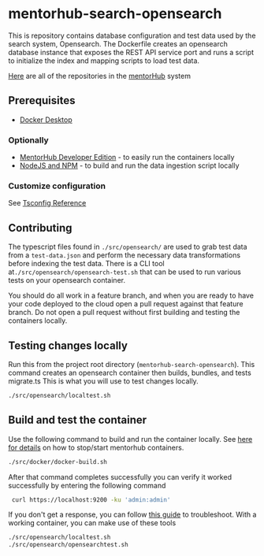 # mentorhub-search-opensearch

This is repository contains database configuration and test data used by the search system, Opensearch. The Dockerfile creates an opensearch database instance that exposes the REST API service port and runs a script to initialize the index and mapping scripts to load test data.

[Here](https://github.com/orgs/agile-learning-institute/repositories?q=mentorhub-&type=all&sort=name) are all of the repositories in the [mentorHub](https://github.com/agile-learning-institute/mentorhub/tree/main) system

## Prerequisites

- [Docker Desktop](https://www.docker.com/products/docker-desktop/)

### Optionally
- [MentorHub Developer Edition](https://github.com/agile-learning-institute/mentorHub/tree/main/mentorHub-developer-edition) - to easily run the containers locally
- [NodeJS and NPM](https://docs.npmjs.com/downloading-and-installing-node-js-and-npm) - to build and run the data ingestion script locally

### Customize configuration

See [Tsconfig Reference](https://www.typescriptlang.org/tsconfig)

## Contributing

The typescript files found in `./src/opensearch/` are used to grab test data from a `test-data.json` and perform the necessary data transformations before indexing the test data. There is a CLI tool at```./src/opensearch/opensearch-test.sh``` that can be used to run various tests on your opensearch container.

You should do all work in a feature branch, and when you are ready to have your code deployed to the cloud open a pull request against that feature branch. Do not open a pull request without first building and testing the containers locally.

## Testing changes locally
Run this from the project root directory (`mentorhub-search-opensearch`). This command creates an opensearch container then builds, bundles, and tests migrate.ts This is what you will use to test changes locally.
```bash
./src/opensearch/localtest.sh
```

## Build and test the container

Use the following command to build and run the container locally. See [here for details](https://github.com/agile-learning-institute/mentorHub/tree/main/mentorHub-developer-edition) on how to stop/start mentorhub containers.

```bash
./src/docker/docker-build.sh
```

After that command completes successfully you can verify it worked successfully by entering the following command

```bash
 curl https://localhost:9200 -ku 'admin:admin'
```

If you don't get a response, you can follow [this guide](https://opensearch.org/docs/latest/install-and-configure/install-opensearch/docker/) to troubleshoot.
With a working container, you can make use of these tools
```bash
./src/opensearch/localtest.sh
./src/opensearch/opensearchtest.sh
```